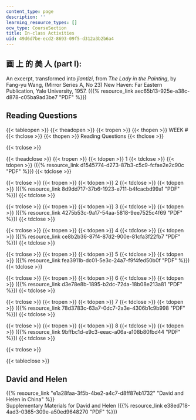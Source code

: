 ```yaml
---
content_type: page
description: ''
learning_resource_types: []
ocw_type: CourseSection
title: In-class Activities
uid: 49d6d7be-ecd2-8693-09f5-d312a3b2b6a4
---
```


画 上 的 美 人 (part I):
-------------------

An excerpt, transformed into _jiantizi_, from _The Lady in the Painting_, by Fang-yu Wang, (Mirror Series A, No 23) New Haven: Far Eastern Publication, Yale University, 1957. ({{% resource_link aec65b13-925e-a38c-d878-c05ba9ad3be7 "PDF" %}})

Reading Questions
-----------------

{{< tableopen >}}
{{< theadopen >}}
{{< tropen >}}
{{< thopen >}}
WEEK #
{{< thclose >}}
{{< thopen >}}
Reading Questions
{{< thclose >}}

{{< trclose >}}

{{< theadclose >}}
{{< tropen >}}
{{< tdopen >}}
1
{{< tdclose >}}
{{< tdopen >}}
({{% resource_link d1545774-d273-87b3-c5c9-fcfae2e2c90c "PDF" %}})
{{< tdclose >}}

{{< trclose >}}
{{< tropen >}}
{{< tdopen >}}
2
{{< tdclose >}}
{{< tdopen >}}
({{% resource_link 8d9dd717-37b6-1923-e711-b4fcacbd99a1 "PDF" %}})
{{< tdclose >}}

{{< trclose >}}
{{< tropen >}}
{{< tdopen >}}
3
{{< tdclose >}}
{{< tdopen >}}
({{% resource_link 4275b53c-9a17-54aa-5818-9ee7525c4f69 "PDF" %}})
{{< tdclose >}}

{{< trclose >}}
{{< tropen >}}
{{< tdopen >}}
4
{{< tdclose >}}
{{< tdopen >}}
({{% resource_link ce8b2b36-87f4-87d2-900e-81cfa3f22fb7 "PDF" %}})
{{< tdclose >}}

{{< trclose >}}
{{< tropen >}}
{{< tdopen >}}
5
{{< tdclose >}}
{{< tdopen >}}
({{% resource_link fea3911b-dc01-5e3c-24a7-f9f4fed50b0f "PDF" %}})
{{< tdclose >}}

{{< trclose >}}
{{< tropen >}}
{{< tdopen >}}
6
{{< tdclose >}}
{{< tdopen >}}
({{% resource_link d3e78e8b-1895-b2dc-72da-18b08e213a81 "PDF" %}})
{{< tdclose >}}

{{< trclose >}}
{{< tropen >}}
{{< tdopen >}}
7
{{< tdclose >}}
{{< tdopen >}}
({{% resource_link 78d3783c-63a7-0dc7-2a3e-4306b1c9b998 "PDF" %}})
{{< tdclose >}}

{{< trclose >}}
{{< tropen >}}
{{< tdopen >}}
8
{{< tdclose >}}
{{< tdopen >}}
({{% resource_link 9bffbc1d-e9c3-eeac-a06a-a108b80fbd44 "PDF" %}})
{{< tdclose >}}

{{< trclose >}}

{{< tableclose >}}

David and Helen
---------------

{{% resource_link "e1a28faa-3f5b-4be2-a4c7-d8ff87eb1732" "David and Helen in China" %}}  
Supplementary Materials for David and Helen ({{% resource_link e38ed718-4ad3-0365-309e-a50ed9648270 "PDF" %}})